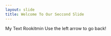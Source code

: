 ```yaml
---
layout: slide
title: Welcome To Our Seccond Slide
---
```

My Text Rookitmin
Use the left arrow to go back!

